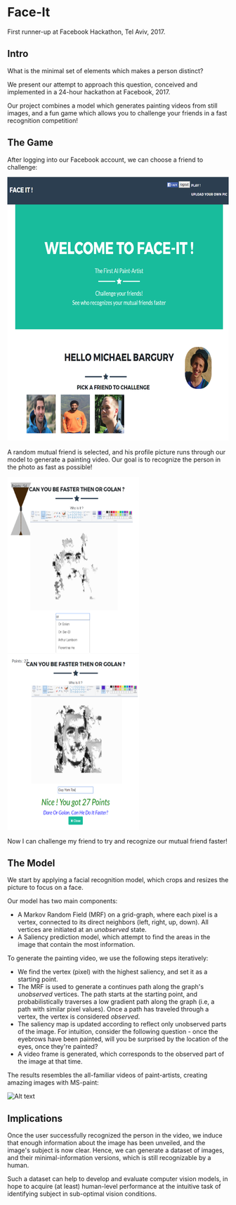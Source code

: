 # Face-It

First runner-up at Facebook Hackathon, Tel Aviv, 2017.

## Intro

What is the minimal set of elements which makes a person distinct?

We present our attempt to approach this question, conceived and implemented in a 24-hour hackathon at Facebook, 2017.

Our project combines a model which generates painting videos from still images, and a fun game which allows you to challenge your friends in a fast recognition competition!

## The Game

After logging into our Facebook account, we can choose a friend to challenge:

<!---![Alt text](/demo/pick.png?raw=true "Welcome, pick a friend")-->

<img src="/demo/pick.png" alt="Welcome & Pick a friend" width="600" height="600" />

A random mutual friend is selected, and his profile picture runs through our model to generate a painting video. Our goal is to recognize the person in the photo as fast as possible!

<img src="/demo/or.png" alt="Wrong choice" width="300" height="400" /> <img src="/demo/guy.png" alt="Correct!" width="300" height="400" /> 

Now I can challenge my friend to try and recognize our mutual friend faster!

## The Model

We start by applying a facial recognition model, which crops and resizes the picture to focus on a face.

Our model has two main components:

- A Markov Random Field (MRF) on a grid-graph, where each pixel is a vertex, connected to its direct neighbors (left, right, up, down).
All vertices are initiated at an *unobserved* state.
- A Saliency prediction model, which attempt to find the areas in the image that contain the most information.

To generate the painting video, we use the following steps iteratively:
- We find the vertex (pixel) with the highest saliency, and set it as a starting point.
- The MRF is used to generate a continues path along the graph's *unobserved* vertices. The path starts at the starting point, and probabilistically traverses a low gradient path along the graph (i.e, a path with similar pixel values). Once a path has traveled through a vertex, the vertex is considered *observed*.
- The saliency map is updated according to reflect only unobserved parts of the image. For intuition, consider the following question - once the eyebrows have been painted, will you be surprised by the location of the eyes, once they're painted?
- A video frame is generated, which corresponds to the observed part of the image at that time.

The results resembles the all-familiar videos of paint-artists, creating amazing images with MS-paint:

![Alt text](/web-service/static/vid/guy_vid.gif?raw=true "Result")

## Implications

Once the user successfully recognized the person in the video, we induce that enough information about the image has been unveiled, and the image's subject is now clear. Hence, we can generate a dataset of images, and their minimal-information versions, which is still recognizable by a human.

Such a dataset can help to develop and evaluate computer vision models, in hope to acquire (at least) human-level performance at the intuitive task of identifying subject in sub-optimal vision conditions.
